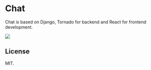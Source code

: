 # Chat

Chat is based on Django, Tornado for backend and React for frontend development.

 [![](caht.png)](http://dreamerrr.me/chat)

## License

MIT.
